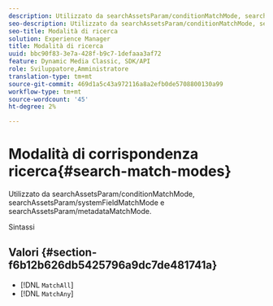 ```yaml
---
description: Utilizzato da searchAssetsParam/conditionMatchMode, searchAssetsParam/systemFieldMatchMode e searchAssetsParam/metadataMatchMode.
seo-description: Utilizzato da searchAssetsParam/conditionMatchMode, searchAssetsParam/systemFieldMatchMode e searchAssetsParam/metadataMatchMode.
seo-title: Modalità di ricerca
solution: Experience Manager
title: Modalità di ricerca
uuid: bbc90f83-3e7a-428f-b9c7-1defaaa3af72
feature: Dynamic Media Classic, SDK/API
role: Sviluppatore,Amministratore
translation-type: tm+mt
source-git-commit: 469d1a5c43a972116a8a2efb0de5708800130a99
workflow-type: tm+mt
source-wordcount: '45'
ht-degree: 2%

---
```



# Modalità di corrispondenza ricerca{#search-match-modes}

Utilizzato da searchAssetsParam/conditionMatchMode, searchAssetsParam/systemFieldMatchMode e searchAssetsParam/metadataMatchMode.

Sintassi

## Valori {#section-f6b12b626db5425796a9dc7de481741a}

* [!DNL `MatchAll`]
* [!DNL `MatchAny`]

